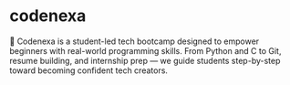 # codenexa
🚀 Codenexa is a student-led tech bootcamp designed to empower beginners with real-world programming skills. From Python and C to Git, resume building, and internship prep — we guide students step-by-step toward becoming confident tech creators.
